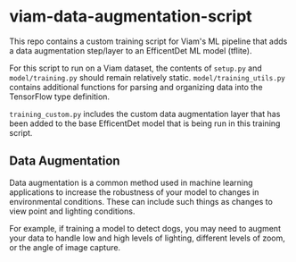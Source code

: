 # viam-data-augmentation-script

This repo contains a custom training script for Viam's ML pipeline that adds a data augmentation step/layer to an EfficentDet ML model (tflite).

For this script to run on a Viam dataset, the contents of `setup.py` and `model/training.py` should remain relatively static. `model/training_utils.py` contains additional functions for parsing and organizing data into the TensorFlow type definition. 

`training_custom.py` includes the custom data augmentation layer that has been added to the base EfficentDet model that is being run in this training script. 


## Data Augmentation

Data augmentation is a common method used in machine learning applications to increase the robustness of your model to changes in environmental conditions. These can include such things as changes to view point and lighting conditions. 

For example, if training a model to detect dogs, you may need to augment your data to handle low and high levels of lighting, different levels of zoom, or the angle of image capture.
